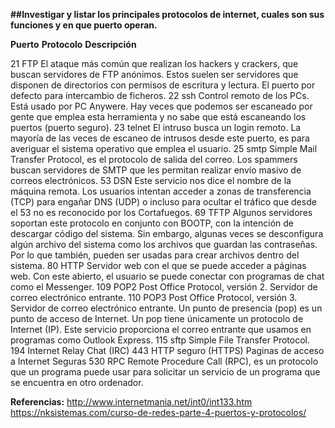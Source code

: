 **##Investigar y listar los principales protocolos de internet, cuales son sus funciones y en que puerto operan.**

**Puerto**   **Protocolo**   **Descripción**

   21            FTP           El ataque más común que realizan los hackers y crackers, que buscan servidores de FTP anónimos. Estos suelen 				       ser servidores que disponen de directorios con permisos de escritura y lectura. El puerto por defecto para 				       intercambio de ficheros.
   22            ssh           Control remoto de los PCs. Está usado por PC Anywere. Hay veces que podemos ser escaneado por gente que emplea 				       esta herramienta y no sabe que está escaneando los puertos (puerto seguro). 
   23	 	telnet         El intruso busca un login remoto. La mayoría de las veces de escaneo de intrusos desde este puerto, es para 				       averiguar el sistema operativo que emplea el usuario.
   25		smtp           Simple Mail Transfer Protocol, es el protocolo de salida del correo. Los spammers buscan servidores de SMTP que 				       les permitan realizar envío masivo de correos electrónicos.
   53            DSN	       Este servicio nos dice el nombre de la máquina remota. Los usuarios intentan acceder a zonas de transferencia 				       (TCP) para engañar DNS (UDP) o incluso para ocultar el tráfico que desde el 53 no es reconocido por los   				       Cortafuegos. 
   69           TFTP  	       Algunos servidores soportan este protocolo en conjunto con BOOTP, con la intención de descargar código del 				       sistema. Sin embargo, algunas veces se desconfigura algún archivo del sistema como los archivos que guardan las 				       contraseñas. Por lo que también, pueden ser usadas para crear archivos dentro del sistema.
   80           HTTP 	       Servidor web con el que se puede acceder a páginas web. Con este abierto, el usuario se puede conectar con 				       programas de chat como el Messenger.
   109		POP2	       Post Office Protocol, versión 2. Servidor de correo electrónico entrante.
   110		POP3	       Post Office Protocol, versión 3. Servidor de correo electrónico entrante. Un punto de presencia (pop) es un   				       punto de acceso de Internet. Un pop tiene únicamente un protocolo de Internet (IP). Este servicio proporciona 				       el correo entrante que usamos en programas como Outlook Express.
   115       	sftp	       Simple File Transfer Protocol.
   194    	Internet Relay Chat (IRC)
   443		HTTP seguro (HTTPS) Paginas de acceso a Internet Seguras
   530          RPC            Remote Procedure Call (RPC), es un protocolo que un programa puede usar para solicitar un servicio de un 			       programa que se encuentra en otro ordenador.

    	
   
**Referencias:**
http://www.internetmania.net/int0/int133.htm
https://nksistemas.com/curso-de-redes-parte-4-puertos-y-protocolos/













   
